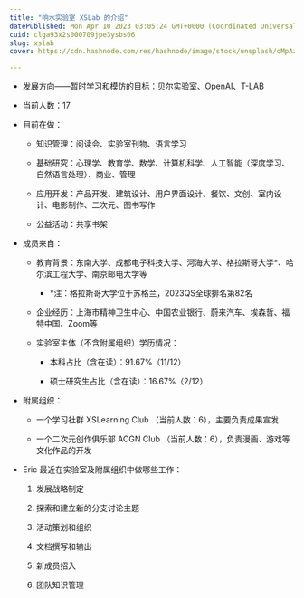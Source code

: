 ```yaml
---
title: "响水实验室 XSLab 的介绍"
datePublished: Mon Apr 10 2023 03:05:24 GMT+0000 (Coordinated Universal Time)
cuid: clga93x2s000709jpe3ysbs06
slug: xslab
cover: https://cdn.hashnode.com/res/hashnode/image/stock/unsplash/oMpAz-DN-9I/upload/c4f93bc2e6dd4e94ce5d6f93a567fb38.jpeg

---
```


* 发展方向——暂时学习和模仿的目标：贝尔实验室、OpenAI、T-LAB
    
* 当前人数：17
    
* 目前在做：
    
    * 知识管理：阅读会、实验室刊物、语言学习
        
    * 基础研究：心理学、教育学、数学、计算机科学、人工智能（深度学习、自然语言处理）、商业、管理
        
    * 应用开发：产品开发、建筑设计、用户界面设计、餐饮、文创、室内设计、电影制作、二次元、图书写作
        
    * 公益活动：共享书架
        
* 成员来自：
    
    * 教育背景：东南大学、成都电子科技大学、河海大学、格拉斯哥大学\*、哈尔滨工程大学、南京邮电大学等
        
        * \*注：格拉斯哥大学位于苏格兰，2023QS全球排名第82名
            
    * 企业经历：上海市精神卫生中心、中国农业银行、蔚来汽车、埃森哲、福特中国、Zoom等
        
    * 实验室主体（不含附属组织）学历情况：
        
        * 本科占比（含在读）：91.67%（11/12）
            
        * 硕士研究生占比（含在读）：16.67%（2/12）
            
* 附属组织：
    
    * 一个学习社群 XSLearning Club （当前人数：6），主要负责成果宣发
        
    * 一个二次元创作俱乐部 ACGN Club （当前人数：6），负责漫画、游戏等文化作品的开发
        
* Eric 最近在实验室及附属组织中做哪些工作：
    
    1. 发展战略制定
        
    2. 探索和建立新的分支讨论主题
        
    3. 活动策划和组织
        
    4. 文档撰写和输出
        
    5. 新成员招入
        
    6. 团队知识管理